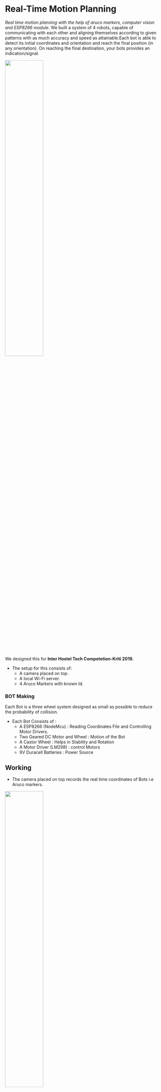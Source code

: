 # Real-Time Motion Planning #

*Real time motion planning with the help of aruco markers, computer vision and ESP8266 module.*
We built a system of 4 robots, capable of communicating with each other and aligning themselves according to given patterns with as much accuracy and speed as attainable.Each bot is able to detect its initial coordinates and orientation and reach the final position (in any orientation). On reaching the final destination, your bots provides an indication/signal.

<img src="https://github.com/ahad18abd/real_time_motion_planning/blob/master/Images%20and%20Video/Bots.jpeg" width="50%" height="50%">

We designed this for __Inter Hostel Tech Competetion-Kriti 2019.__

* The setup for this consists of:
    *  A camera placed on top.
    *  A local Wi-Fi server.
    *  4 Aruco Markers with known Id.
    
### BOT Making ###
Each Bot is a three wheel system designed as small as possible to reduce the probability of collision.
* Each Bot Consists of :
    * A ESP8266 (NodeMcu) : Reading Coordinates File and Controlling Motor Drivers.
    * Two Geared DC Motor and Wheel : Motion of the Bot
    * A Castor Wheel      : Helps in Stability and Rotation
    * A  Motor Driver (LM298) : control Motors
    * 9V Duracell Batteries : Power Source    
    
## Working ##
* The camera placed on top records the real time coordinates of Bots i.e Aruco markers.

<img src="https://github.com/ahad18abd/real_time_motion_planning/blob/master/Images%20and%20Video/Screenshot%20from%202019-12-29%2000-24-44.png" width="50%" height="50%" >

* Real-Time Position Coordinates and Goal Coordinates keep updating in file.
* ESP8266(NodeMcu) access the file on local server and read coordinates by sending a GET request.
* The Motion of Bot follows the following Finite State Machine(FSM) to reach desired goal position without Collision.
![picture alt](https://github.com/ahad18abd/real_time_motion_planning/blob/master/Images%20and%20Video/Screenshot%20(70).png "FSM")


### Files and their Use ### 
__NodeMcu Related__
<details>
<summary>align_n_go.ino</summary>
<p>Bots align themselves with the line to goal point and keep moving towards their goal without taking care collision with other bot.</p>
</details>
<details>
<summary>Version_1.ino</summary>
<p>In addition of aling_n_go, bots take care of collision except head to head and head to tail collision. </p>
</details>
<details>
<summary>Version_2.ino</summary>
<p>In addition of aling_n_go, bots take care of all type of collisions. </p>
</details>

__Setup Related__
<details>
<summary>aruco_detect_camera.py</summary>
<p>Detect Aruco markers placed on each bot and update the file data.txt </p>
</details>
<details>
<summary>data.txt</summary>
<p>Coordinates file,Real Time Updating by aruco_detect_camera.py </p>
</details>
<details>
<summary>server.py</summary>
<p>Python programme to host local server on desired adress and port. </p>
</details>

__Test__
<details>
<summary>Calibrate.ino</summary>
<p>The two Dc motors used differ sligtly due to their mechanical properties, so the speed on  providing same PWM is not same. We can calibrate or tune the two values of PWM for straight movement </p>
</details>
